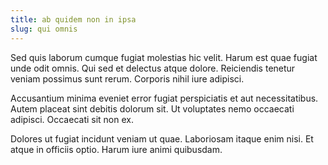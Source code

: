 ```yaml
---
title: ab quidem non in ipsa
slug: qui omnis
---
```


Sed quis laborum cumque fugiat molestias hic velit. Harum est quae fugiat unde odit omnis. Qui sed et delectus atque dolore. Reiciendis tenetur veniam possimus sunt rerum. Corporis nihil iure adipisci.

Accusantium minima eveniet error fugiat perspiciatis et aut necessitatibus. Autem placeat sint debitis dolorum sit. Ut voluptates nemo occaecati adipisci. Occaecati sit non ex.

Dolores ut fugiat incidunt veniam ut quae. Laboriosam itaque enim nisi. Et atque in officiis optio. Harum iure animi quibusdam.
